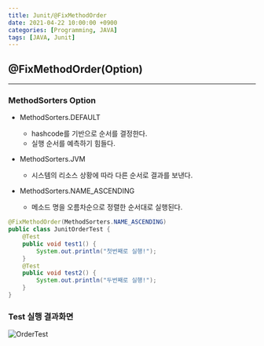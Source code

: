 ```yaml
---
title: Junit/@FixMethodOrder
date: 2021-04-22 10:00:00 +0900
categories: [Programming, JAVA]
tags: [JAVA, Junit]  
---
```


## **@FixMethodOrder**(Option) 

***

### MethodSorters Option

- MethodSorters.DEFAULT 
  - hashcode를 기반으로 순서를 결정한다. 
  - 실행 순서를 예측하기 힘들다.

- MethodSorters.JVM
  - 시스템의 리소스 상황에 따라 다른 순서로 결과를 보낸다.
- MethodSorters.NAME_ASCENDING
  - 메소드 명을 오름차순으로 정렬한 순서대로 실행된다.

```java
@FixMethodOrder(MethodSorters.NAME_ASCENDING)
public class JunitOrderTest {
    @Test
    public void test1() {
        System.out.println("첫번째로 실행!");
    }
    @Test
    public void test2() {
        System.out.println("두번째로 실행!");
    }
}
```

### Test 실행 결과화면

![OrderTest](https://user-images.githubusercontent.com/70506979/115645003-89402a80-a35a-11eb-92c5-80c81a38d900.PNG)


